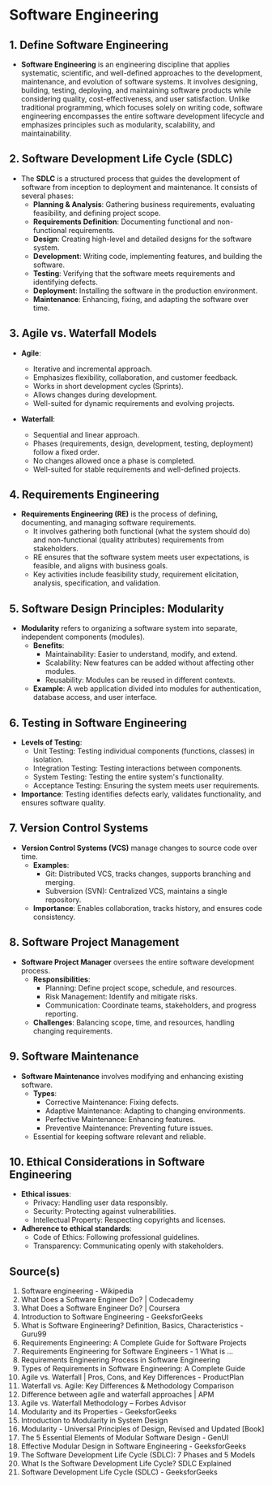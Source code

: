 # Software Engineering

## 1. Define Software Engineering
- **Software Engineering** is an engineering discipline that applies systematic, scientific, and well-defined approaches to the development, maintenance, and evolution of software systems. It involves designing, building, testing, deploying, and maintaining software products while considering quality, cost-effectiveness, and user satisfaction. Unlike traditional programming, which focuses solely on writing code, software engineering encompasses the entire software development lifecycle and emphasizes principles such as modularity, scalability, and maintainability.

## 2. Software Development Life Cycle (SDLC)
- The **SDLC** is a structured process that guides the development of software from inception to deployment and maintenance. It consists of several phases:
  - **Planning & Analysis**: Gathering business requirements, evaluating feasibility, and defining project scope.
  - **Requirements Definition**: Documenting functional and non-functional requirements.
  - **Design**: Creating high-level and detailed designs for the software system.
  - **Development**: Writing code, implementing features, and building the software.
  - **Testing**: Verifying that the software meets requirements and identifying defects.
  - **Deployment**: Installing the software in the production environment.
  - **Maintenance**: Enhancing, fixing, and adapting the software over time.

## 3. Agile vs. Waterfall Models
- **Agile**:
  - Iterative and incremental approach.
  - Emphasizes flexibility, collaboration, and customer feedback.
  - Works in short development cycles (Sprints).
  - Allows changes during development.
  - Well-suited for dynamic requirements and evolving projects.
  
- **Waterfall**:
  - Sequential and linear approach.
  - Phases (requirements, design, development, testing, deployment) follow a fixed order.
  - No changes allowed once a phase is completed.
  - Well-suited for stable requirements and well-defined projects.

## 4. Requirements Engineering
- **Requirements Engineering (RE)** is the process of defining, documenting, and managing software requirements.
  - It involves gathering both functional (what the system should do) and non-functional (quality attributes) requirements from stakeholders.
  - RE ensures that the software system meets user expectations, is feasible, and aligns with business goals.
  - Key activities include feasibility study, requirement elicitation, analysis, specification, and validation.

## 5. Software Design Principles: Modularity
- **Modularity** refers to organizing a software system into separate, independent components (modules).
  - **Benefits**:
    - Maintainability: Easier to understand, modify, and extend.
    - Scalability: New features can be added without affecting other modules.
    - Reusability: Modules can be reused in different contexts.
  - **Example**: A web application divided into modules for authentication, database access, and user interface.

## 6. Testing in Software Engineering
- **Levels of Testing**:
  - Unit Testing: Testing individual components (functions, classes) in isolation.
  - Integration Testing: Testing interactions between components.
  - System Testing: Testing the entire system's functionality.
  - Acceptance Testing: Ensuring the system meets user requirements.
- **Importance**: Testing identifies defects early, validates functionality, and ensures software quality.

## 7. Version Control Systems
- **Version Control Systems (VCS)** manage changes to source code over time.
  - **Examples**:
    - Git: Distributed VCS, tracks changes, supports branching and merging.
    - Subversion (SVN): Centralized VCS, maintains a single repository.
  - **Importance**: Enables collaboration, tracks history, and ensures code consistency.

## 8. Software Project Management
- **Software Project Manager** oversees the entire software development process.
  - **Responsibilities**:
    - Planning: Define project scope, schedule, and resources.
    - Risk Management: Identify and mitigate risks.
    - Communication: Coordinate teams, stakeholders, and progress reporting.
  - **Challenges**: Balancing scope, time, and resources, handling changing requirements.

## 9. Software Maintenance
- **Software Maintenance** involves modifying and enhancing existing software.
  - **Types**:
    - Corrective Maintenance: Fixing defects.
    - Adaptive Maintenance: Adapting to changing environments.
    - Perfective Maintenance: Enhancing features.
    - Preventive Maintenance: Preventing future issues.
  - Essential for keeping software relevant and reliable.

## 10. Ethical Considerations in Software Engineering
- **Ethical issues**:
  - Privacy: Handling user data responsibly.
  - Security: Protecting against vulnerabilities.
  - Intellectual Property: Respecting copyrights and licenses.
- **Adherence to ethical standards**:
  - Code of Ethics: Following professional guidelines.
  - Transparency: Communicating openly with stakeholders.

## Source(s)
1. Software engineering - Wikipedia
2. What Does a Software Engineer Do? | Codecademy
3. What Does a Software Engineer Do? | Coursera
4. Introduction to Software Engineering - GeeksforGeeks
5. What is Software Engineering? Definition, Basics, Characteristics - Guru99
6. Requirements Engineering: A Complete Guide for Software Projects
7. Requirements Engineering for Software Engineers - 1 What is ...
8. Requirements Engineering Process in Software Engineering
9. Types of Requirements in Software Engineering: A Complete Guide
10. Agile vs. Waterfall | Pros, Cons, and Key Differences - ProductPlan
11. Waterfall vs. Agile: Key Differences & Methodology Comparison
12. Difference between agile and waterfall approaches | APM
13. Agile vs. Waterfall Methodology – Forbes Advisor
14. Modularity and its Properties - GeeksforGeeks
15. Introduction to Modularity in System Design
16. Modularity - Universal Principles of Design, Revised and Updated [Book]
17. The 5 Essential Elements of Modular Software Design - GenUI
18. Effective Modular Design in Software Engineering - GeeksforGeeks
19. The Software Development Life Cycle (SDLC): 7 Phases and 5 Models
20. What Is the Software Development Life Cycle? SDLC Explained
21. Software Development Life Cycle (SDLC) - GeeksforGeeks
